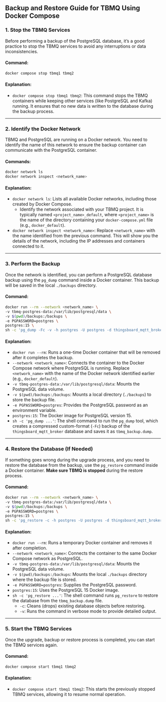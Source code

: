 ## Backup and Restore Guide for TBMQ Using Docker Compose

### 1. Stop the TBMQ Services

Before performing a backup of the PostgreSQL database, it’s a good practice to stop the TBMQ services to avoid any
interruptions or data inconsistencies.

#### Command:

```bash
docker compose stop tbmq1 tbmq2
```

#### Explanation:

- `docker compose stop tbmq1 tbmq2`: This command stops the TBMQ containers while keeping other services (like
  PostgreSQL and
  Kafka) running. It ensures that no new data is written to the database during the backup process.

---

### 2. Identify the Docker Network

TBMQ and PostgreSQL are running on a Docker network. You need to identify the name of this network to ensure the backup
container can communicate with the PostgreSQL container.

#### Commands:

```bash
docker network ls
docker network inspect <network_name>
```

#### Explanation:

- `docker network ls`: Lists all available Docker networks, including those created by Docker Compose.
    - Identify the network associated with your TBMQ project. It is typically named `<project_name>_default`, where
      `<project_name>` is the name of the directory containing your `docker-compose.yml` file (e.g., `docker_default`).
- `docker network inspect <network_name>`: Replace `<network_name>` with the name identified from the previous command.
  This will show you the details of the network, including the IP addresses and containers connected to it.

---

### 3. Perform the Backup

Once the network is identified, you can perform a PostgreSQL database backup using the `pg_dump` command inside a Docker
container. This backup will be saved in the local `./backups` directory.

#### Command:

```bash
docker run --rm --network <network_name> \
-v tbmq-postgres-data:/var/lib/postgresql/data \
-v $(pwd)/backups:/backups \
-e PGPASSWORD=postgres \
postgres:15 \
sh -c 'pg_dump -Fc -v -h postgres -U postgres -d thingsboard_mqtt_broker > /backups/tbmq_backup.dump'
```

#### Explanation:

- `docker run --rm`: Runs a one-time Docker container that will be removed after it completes the backup.
- `--network <network_name>`: Connects the container to the Docker Compose network where PostgreSQL is running. Replace
  `<network_name>` with the name of the Docker network identified earlier (e.g., `docker_default`).
- `-v tbmq-postgres-data:/var/lib/postgresql/data`: Mounts the PostgreSQL data volume.
- `-v $(pwd)/backups:/backups`: Mounts a local directory (`./backups`) to store the backup file.
- `-e PGPASSWORD=postgres`: Provides the PostgreSQL password as an environment variable.
- `postgres:15`: The Docker image for PostgreSQL version 15.
- `sh -c 'pg_dump ...'`: The shell command to run the `pg_dump` tool, which creates a compressed custom-format (`-Fc`)
  backup of the `thingsboard_mqtt_broker` database and saves it as `tbmq_backup.dump`.

---

### 4. Restore the Database (If Needed)

If something goes wrong during the upgrade process, and you need to restore the database from the backup, use the
`pg_restore` command inside a Docker container. **Make sure TBMQ is stopped** during the restore process.

#### Command:

```bash
docker run --rm --network <network_name> \
-v tbmq-postgres-data:/var/lib/postgresql/data \
-v $(pwd)/backups:/backups \
-e PGPASSWORD=postgres \
postgres:15 \
sh -c 'pg_restore -c -h postgres -U postgres -d thingsboard_mqtt_broker -v /backups/tbmq_backup.dump'
```

#### Explanation:

- `docker run --rm`: Runs a temporary Docker container and removes it after completion.
- `--network <network_name>`: Connects the container to the same Docker Compose network as PostgreSQL.
- `-v tbmq-postgres-data:/var/lib/postgresql/data`: Mounts the PostgreSQL data volume.
- `-v $(pwd)/backups:/backups`: Mounts the local `./backups` directory where the backup file is stored.
- `-e PGPASSWORD=postgres`: Supplies the PostgreSQL password.
- `postgres:15`: Uses the PostgreSQL 15 Docker image.
- `sh -c 'pg_restore ...'`: The shell command runs `pg_restore` to restore the database from the `tbmq_backup.dump`
  file.
    - `-c`: Cleans (drops) existing database objects before restoring.
    - `-v`: Runs the command in verbose mode to provide detailed output.

---

### 5. Start the TBMQ Services

Once the upgrade, backup or restore process is completed, you can start the TBMQ services again.

#### Command:

```bash
docker compose start tbmq1 tbmq2
```

#### Explanation:

- `docker compose start tbmq1 tbmq2`: This starts the previously stopped TBMQ services, allowing it to resume normal
  operation.
